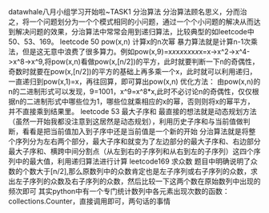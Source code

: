 datawhale八月小组学习开始啦~TASK1 分治算法
分治算法顾名思义，分而治之，将一个问题划分为一个个模式相同的小问题，通过一个个小问题的解决从而达到解决问题的效果，分治算法中常常会用到递归算法，比较典型的如leetcode中50、53、169。
leetcode 50 pow(x,n)
计算x的n次幂
暴力算法就是计算n-1次乘法，但是这无意中浪费了很多算力。例如pow(x,9)=x*x*x*x*x*x*x*x*x=x->x^2->x^4->x^8->x^9,将pow(x,n)看做pow(x,[n/2])的平方，此时就要判断一下n的奇偶性，奇数时就要在pow(x,[n/2])的平方的基础上再多乘一个x，此时就可以利用递归，一直递归到pow(x,1)=x，再往回算，即可算出pow(x,n)
优化方法：
由pow(x,n)的n的二进制形式可以发现，9=1001，x^9=x^8*x,此时不必讨论n的奇偶性，仅仅根据n的二进制形式中哪些位为1，哪些位就乘相应的x的幂，否则则将x的幂平方，并不直接乘到结果里。
leetcode 53 最大子序和
最直接的想法就是动态规划方法（虽然一开始我都没注意到这居然是动态规划），利用历史子序和与当前值做判断，看看是把当前值加入到子序中还是当前值是一个新的开始
分治算法就是将整个序列分为左右两个部分，最大子序和就变为了左边部分的最大子序和、右边部分最大子序和、横跨中间分割点（从左到右的子序列和从右到左的子序列）这四个序列中的最大值，利用递归算法进行计算
leetcode169 求众数
题目中明确说明了众数的个数大于[n/2],那么原数列中的众数肯定也是左子序列或右子序列的众数，求出左子序列的众数及右子序列的众数，然后比较一下这两个数在原始数列中出现的频次即可
其实python中有一个专门统计数列中各元素出现次数的函数：collections.Counter，直接调用即可，两句话的事情
